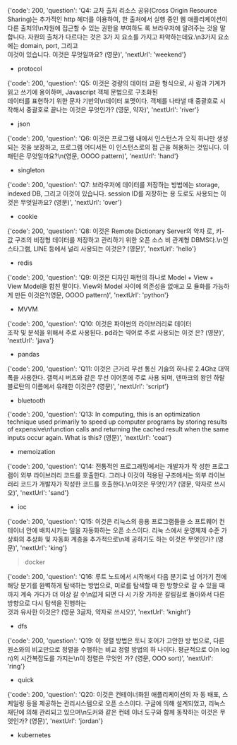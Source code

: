 {'code': 200, 'question': 'Q4: 교차 출처 리소스 공유(Cross Origin Resource Sharing)는 추가적인 http 헤더를 이용하여, 한 출처에서 실행 중인
 웹 애플리케이션이 다른 출처의\n자원에 접근할 수 있는 권한을 부여하도
록 브라우저에 알려주는 것을 말합니다. 자원의 출처가 다르다는 것은 3가
지 요소를 가지고 파악하는데요.\n3가지 요소에는 domain, port, 그리고  
이것이 있습니다. 이것은 무엇일까요? (영문)', 'nextUrl': 'weekend'} 

* protocol



{'code': 200, 'question': 'Q5: 이것은 경량의 데이터 교환 형식으로, 사
람과 기계가 읽고 쓰기에 용이하며, Javascript 객체 문법으로 구조화된  
데이터를 표현하기 위한 문자 기반의\n데이터 포맷이다. 객체를 나타낼 때
 중괄호로 시작해서 중괄호로 끝나는 이것은 무엇인가? (영문, 약자)', 'nextUrl': 'river'}

* json



{'code': 200, 'question': 'Q6: 이것은 프로그램 내에서 인스턴스가 오직
 하나만 생성되는 것을 보장하고, 프로그램 어디서든 이 인스턴스로의 접 
근을 허용하는 것입니다. 이 패턴은 무엇일까요?\n(영문, OOOO pattern)', 'nextUrl': 'hand'}

* singleton



{'code': 200, 'question': 'Q7: 브라우저에 데이터를 저장하는 방법에는 
storage, indexed DB, 그리고 이것이 있습니다. session ID를 저장하는 용
도로도 사용되는 이것은 무엇일까요? (영문)', 'nextUrl': 'over'}  

* cookie



{'code': 200, 'question': 'Q8: 이것은 Remote Dictionary Server의 약자
로, 키-값 구조의 비정형 데이터를 저장하고 관리하기 위한 오픈 소스 비 
관계형 DBMS다.\n인스타그램, LINE 등에서 널리 사용되는 이것은? (영문)', 'nextUrl': 'hello'}

* redis



{'code': 200, 'question': 'Q9: 이것은 디자인 패턴의 하나로 Model + View + View Model을 합친 말이다. View와 Model 사이에 의존성을 없애고 모
듈화를 가능하게 만든 이것은?(영문, OOOO pattern)', 'nextUrl': 'python'}

* MVVM



{'code': 200, 'question': 'Q10: 이것은 파이썬의 라이브러리로 데이터  
조작 및 분석을 위해서 주로 사용된다. pd라는 약어로 주로 사용되는 이것
은? (영문)', 'nextUrl': 'java'}

* pandas



{'code': 200, 'question': 'Q11: 이것은 근거리 무선 통신 기술의 하나로
 2.4Ghz 대역폭을 사용한다. 갤럭시 버즈와 같은 무선 이어폰에 주로 사용
되며, 덴마크의 왕인 하랄 블로탄의 이름에서 유래한 이것은? (영문)', 'nextUrl': 'script'}

* bluetooth



{'code': 200, 'question': 'Q13: In computing, this is an optimization technique used primarily to speed up computer programs by storing results of expensive\nfunction calls and returning the cached result when the same inputs occur again. What is this? (영문)', 'nextUrl': 'coat'}

* memoization



{'code': 200, 'question': 'Q14: 전통적인 프로그래밍에서는 개발자가 작
성한 프로그램이 외부 라이브러리 코드를 호출한다. 그러나 이것이 적용된
 구조에서는 외부 라이브러리 코드가 개발자가 작성한 코드를 호출한다.\n이것은 무엇인가? (영문, 약자로 쓰시오)', 'nextUrl': 'sand'}

* ioc



{'code': 200, 'question': 'Q15: 이것은 리눅스의 응용 프로그램들을 소
프트웨어 컨테이너 안에 배치시키는 일을 자동화하는 오픈 소스이다. 리눅
스에서 운영체제 수준 가상화의 추상화 및 자동화 계층을 추가적으로\n제 
공하기도 하는 이것은 무엇인가? (영문)', 'nextUrl': 'king'}

>docker



{'code': 200, 'question': 'Q16: 루트 노드에서 시작해서 다음 분기로 넘
어가기 전에 해당 분기를 완벽하게 탐색하는 방법으로, 미로를 탐색할 때 
한 방향으로 갈 수 있을 때까지 계속 가다가 더 이상 갈 수\n없게 되면 다
시 가장 가까운 갈림길로 돌아와서 다른 방향으로 다시 탐색을 진행하는  
것과 유사한 이것은? (영문 3글자, 약자로 쓰시오)', 'nextUrl': 'knight'}

* dfs



{'code': 200, 'question': 'Q19: 이 정렬 방법은 토니 호어가 고안한 방
법으로, 다른 원소와의 비교만으로 정렬을 수행하는 비교 정렬 방법의 하 
나이다. 평균적으로 O(n log n)의 시간복잡도를 가지는\n이 정렬은 무엇인
가? (영문, OOO sort)', 'nextUrl': 'ring'}

* quick



{'code': 200, 'question': 'Q20: 이것은 컨테이너화된 애플리케이션의 자
동 배포, 스케일링 등을 제공하는 관리시스템으로 오픈 소스이다. 구글에 
의해 설계되었고, 리눅스 재단에 의해 관리되고 있으며\n도커와 같은 컨테
이너 도구와 함께 동작하는 이것은 무엇인가? (영문)', 'nextUrl': 'jordan'}

* kubernetes
